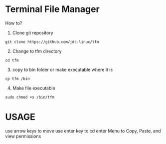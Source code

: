 # Terminal File Manager

How to?
1. Clone git repository

````
git clone https://github.com/jdc-linux/tfm
````

2. Change to tfm directory

````
cd tfm
````

3. copy to bin folder or make executable where it is

````
cp tfm /bin
````

4. Make file executable

````
sudo chmod +x /bin/tfm
````

# USAGE
use arrow keys to move 
use enter key to cd
enter Menu to Copy, Paste, and view permissions
